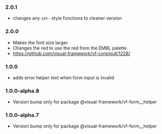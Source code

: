 ### 2.0.1

* changes any `set-` style functions to cleaner version

### 2.0.0

* Makes the font size larger.
* Changes the red to use the red from the EMBL palette.
* https://github.com/visual-framework/vf-core/pull/1228/

### 1.0.0

* adds error helper text when form input is invalid

### 1.0.0-alpha.8

* Version bump only for package @visual-framework/vf-form__helper

### 1.0.0-alpha.7

* Version bump only for package @visual-framework/vf-form__helper
